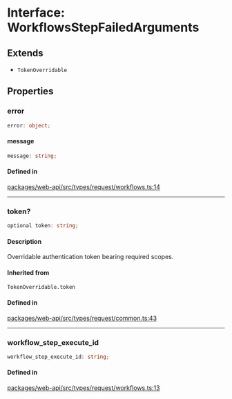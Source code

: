 # Interface: WorkflowsStepFailedArguments

## Extends

- `TokenOverridable`

## Properties

### error

```ts
error: object;
```

#### message

```ts
message: string;
```

#### Defined in

[packages/web-api/src/types/request/workflows.ts:14](https://github.com/slackapi/node-slack-sdk/blob/7b348598b763c2b7545d1042b5f0429775cfa62c/packages/web-api/src/types/request/workflows.ts#L14)

***

### token?

```ts
optional token: string;
```

#### Description

Overridable authentication token bearing required scopes.

#### Inherited from

`TokenOverridable.token`

#### Defined in

[packages/web-api/src/types/request/common.ts:43](https://github.com/slackapi/node-slack-sdk/blob/7b348598b763c2b7545d1042b5f0429775cfa62c/packages/web-api/src/types/request/common.ts#L43)

***

### workflow\_step\_execute\_id

```ts
workflow_step_execute_id: string;
```

#### Defined in

[packages/web-api/src/types/request/workflows.ts:13](https://github.com/slackapi/node-slack-sdk/blob/7b348598b763c2b7545d1042b5f0429775cfa62c/packages/web-api/src/types/request/workflows.ts#L13)
